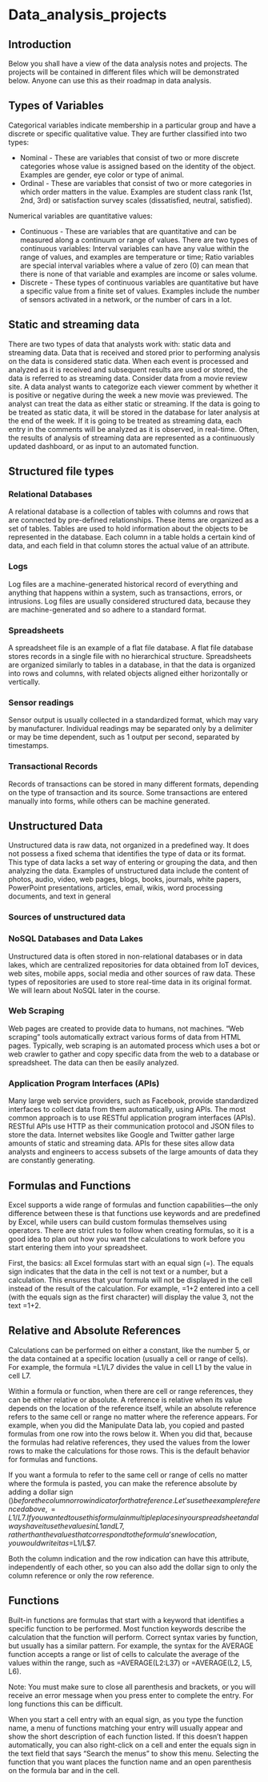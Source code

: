 # Data_analysis_projects
## Introduction
Below you shall have a view of the data analysis  notes and projects. The projects will be contained in different files which will be demonstrated below. Anyone can use this as their roadmap in data analysis.
## Types of Variables
Categorical variables indicate membership in a particular group and have a discrete or specific qualitative value. They are further classified into two types:
   - Nominal - These are variables that consist of two or more discrete categories whose value is assigned based on the identity of the object. Examples are gender, eye color or type of animal.
   - Ordinal - These are variables that consist of two or more categories in which order matters in the value. Examples are student class rank (1st, 2nd, 3rd) or satisfaction survey scales (dissatisfied, neutral, satisfied).

Numerical variables are quantitative values:
  - Continuous - These are variables that are quantitative and can be measured along a continuum or range of values. There are two types of continuous variables: Interval variables can have any value within the range of values, and examples are temperature or time; Ratio variables are special interval variables where a value of zero (0) can mean that there is none of that variable and examples are income or sales volume.
  - Discrete - These types of continuous variables are quantitative but have a specific value from a finite set of values. Examples include the number of sensors activated in a network, or the number of cars in a lot.
## Static and streaming data
There are two types of data that analysts work with: static data and streaming data. Data that is received and stored prior to performing analysis on the data is considered static data. When each event is processed and analyzed as it is received and subsequent results are used or stored, the data is referred to as streaming data.
Consider data from a movie review site. A data analyst wants to categorize each viewer comment by whether it is positive or negative during the week a new movie was previewed. The analyst can treat the data as either static or streaming. If the data is going to be treated as static data, it will be stored in the database for later analysis at the end of the week. If it is going to be treated as streaming data, each entry in the comments will be analyzed as it is observed, in real-time. Often, the results of analysis of streaming data are represented as a continuously updated dashboard, or as input to an automated function.
## Structured file types
### Relational Databases
A relational database is a collection of tables with columns and rows that are connected by pre-defined relationships. These items are organized as a set of tables. Tables are used to hold information about the objects to be represented in the database. Each column in a table holds a certain kind of data, and each field in that column stores the actual value of an attribute.
### Logs 
Log files are a machine-generated historical record of everything and anything that happens within a system, such as transactions, errors, or intrusions. Log files are usually considered structured data, because they are machine-generated and so adhere to a standard format.
### Spreadsheets 
A spreadsheet file is an example of a flat file database. A flat file database stores records in a single file with no hierarchical structure. Spreadsheets are organized similarly to tables in a database, in that the data is organized into rows and columns, with related objects aligned either horizontally or vertically.
### Sensor readings 
Sensor output is usually collected in a standardized format, which may vary by manufacturer. Individual readings may be separated only by a delimiter or may be time dependent, such as 1 output per second, separated by timestamps.
### Transactional Records 
Records of transactions can be stored in many different formats, depending on the type of transaction and its source. Some transactions are entered manually into forms, while others can be machine generated.
## Unstructured Data
Unstructured data is raw data, not organized in a predefined way. It does not possess a fixed schema that identifies the type of data or its format. This type of data lacks a set way of entering or grouping the data, and then analyzing the data.
Examples of unstructured data include the content of photos, audio, video, web pages, blogs, books, journals, white papers, PowerPoint presentations, articles, email, wikis, word processing documents, and text in general
### Sources of unstructured data

### NoSQL Databases and Data Lakes
Unstructured data is often stored in non-relational databases or in data lakes, which are centralized repositories for data obtained from IoT devices, web sites, mobile apps, social media and other sources of raw data. These types of repositories are used to store real-time data in its original format. We will learn about NoSQL later in the course.
### Web Scraping
Web pages are created to provide data to humans, not machines. “Web scraping” tools automatically extract various forms of data from HTML pages. Typically, web scraping is an automated process which uses a bot or web crawler to gather and copy specific data from the web to a database or spreadsheet. The data can then be easily analyzed.
### Application Program Interfaces (APIs)
Many large web service providers, such as Facebook, provide standardized interfaces to collect data from them automatically, using APIs. The most common approach is to use RESTful application program interfaces (APIs). RESTful APIs use HTTP as their communication protocol and JSON files to store the data. Internet websites like Google and Twitter gather large amounts of static and streaming data. APIs for these sites allow data analysts and engineers to access subsets of the large amounts of data they are constantly generating.

## Formulas and Functions


Excel supports a wide range of formulas and function capabilities—the only difference between these is that functions use keywords and are predefined by Excel, while users can build custom formulas themselves using operators. There are strict rules to follow when creating formulas, so it is a good idea to plan out how you want the calculations to work before you start entering them into your spreadsheet.

First, the basics: all Excel formulas start with an equal sign (=). The equals sign indicates that the data in the cell is not text or a number, but a calculation. This ensures that your formula will not be displayed in the cell instead of the result of the calculation. For example, =1+2 entered into a cell (with the equals sign as the first character) will display the value 3, not the text =1+2.

## Relative and Absolute References

Calculations can be performed on either a constant, like the number 5, or the data contained at a specific location (usually a cell or range of cells). For example, the formula =L1/L7 divides the value in cell L1 by the value in cell L7.

Within a formula or function, when there are cell or range references, they can be either relative or absolute. A reference is relative when its value depends on the location of the reference itself, while an absolute reference refers to the same cell or range no matter where the reference appears. For example, when you did the Manipulate Data lab, you copied and pasted formulas from one row into the rows below it. When you did that, because the formulas had relative references, they used the values from the lower rows to make the calculations for those rows. This is the default behavior for formulas and functions.

If you want a formula to refer to the same cell or range of cells no matter where the formula is pasted, you can make the reference absolute by adding a dollar sign ($) before the column or row indicator for that reference. Let’s use the example referenced above, =L1/L7. If you wanted to use this formula in multiple places in your spreadsheet and always have it use the values in L1 and L7, rather than the values that correspond to the formula’s new location, you would write it as =$L$1/$L$7.

Both the column indication and the row indication can have this attribute, independently of each other, so you can also add the dollar sign to only the column reference or only the row reference.

## Functions

Built-in functions are formulas that start with a keyword that identifies a specific function to be performed. Most function keywords describe the calculation that the function will perform. Correct syntax varies by function, but usually has a similar pattern. For example, the syntax for the AVERAGE function accepts a range or list of cells to calculate the average of the values within the range, such as =AVERAGE(L2:L37) or =AVERAGE(L2, L5, L6).

Note: You must make sure to close all parenthesis and brackets, or you will receive an error message when you press enter to complete the entry. For long functions this can be difficult.

When you start a cell entry with an equal sign, as you type the function name, a menu of functions matching your entry will usually appear and show the short description of each function listed. If this doesn’t happen automatically, you can also right-click on a cell and enter the equals sign in the text field that says “Search the menus” to show this menu. Selecting the function that you want places the function name and an open parenthesis on the formula bar and in the cell.








    



